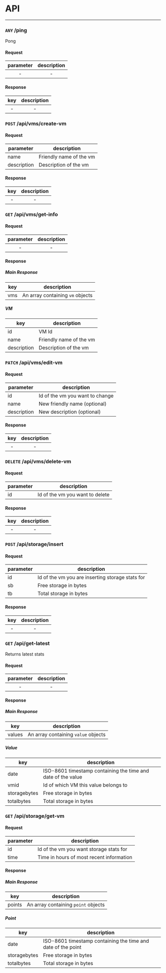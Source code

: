 # API

---

### `ANY` /ping
Pong

#### Request
parameter|description
:-:|:-:
-|-

#### Response
key|description
:-:|:-:
-|-

### `POST` /api/vms/create-vm

#### Request
parameter|description
-|-
name|Friendly name of the vm
description|Description of the vm

#### Response
key|description
:-:|:-:
-|-

### `GET` /api/vms/get-info

#### Request
parameter|description
:-:|:-:
-|-

#### Response
##### Main Response
key|description
-|-
vms|An array containing `vm` objects

##### VM
key|description
-|-
id|VM Id
name|Friendly name of the vm
description|Description of the vm

### `PATCH` /api/vms/edit-vm

#### Request
parameter|description
-|-
id|Id of the vm you want to change
name|New friendly name (optional)
description|New description (optional)

#### Response
key|description
:-:|:-:
-|-

### `DELETE` /api/vms/delete-vm

#### Request
parameter|description
-|-
id|Id of the vm you want to delete

#### Response
key|description
:-:|:-:
-|-

### `POST` /api/storage/insert

#### Request
parameter|description
-|-
id|Id of the vm you are inserting storage stats for
sb|Free storage in bytes
tb|Total storage in bytes

#### Response
key|description
:-:|:-:
-|-

### `GET` /api/get-latest
Returns latest stats

#### Request
parameter|description
:-:|:-:
-|-

#### Response
##### Main Response
key|description
-|-
values|An array containing `value` objects

##### Value
key|description
-|-
date|ISO-8601 timestamp containing the time and date of the value
vmid|Id of which VM this value belongs to
storagebytes|Free storage in bytes
totalbytes|Total storage in bytes

### `GET` /api/storage/get-vm

#### Request
parameter|description
-|-
id|Id of the vm you want storage stats for
time|Time in hours of most recent information

#### Response
##### Main Response
key|description
-|-
points|An array containing `point` objects

##### Point
key|description
-|-
date|ISO-8601 timestamp containing the time and date of the point
storagebytes|Free storage in bytes
totalbytes|Total storage in bytes